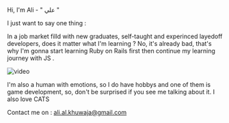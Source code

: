 Hi, I'm Ali - " علي "

I just want to say one thing : 

In a job market filld with new graduates, self-taught and  experinced layedoff developers, does it matter what I'm learning ? No, it's already bad, that's why I'm gonna start learning Ruby on Rails first then continue my learning journey with JS .


![video](https://github.com/user-attachments/assets/40060cd1-4acf-448a-ac88-310717bf8e69)


I'm also a human with emotions, so I do have hobbys and one of them is game development, so, don't be surprised if you see me talking about it. I also love CATS

Contact me on : ali.al.khuwaja@gmail.com   
<!---
Ali-Al-Khuwaja/Ali-Al-Khuwaja is a ✨ special ✨ repository because its `README.md` (this file) appears on your GitHub profile.
You can click the Preview link to take a look at your changes.
--->
